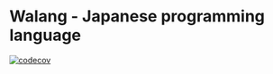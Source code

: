 # Walang - Japanese programming language

[![codecov](https://codecov.io/gh/il-m-yamagishi/walang/branch/main/graph/badge.svg?token=D9JCG7DOLB)](https://codecov.io/gh/il-m-yamagishi/walang)
